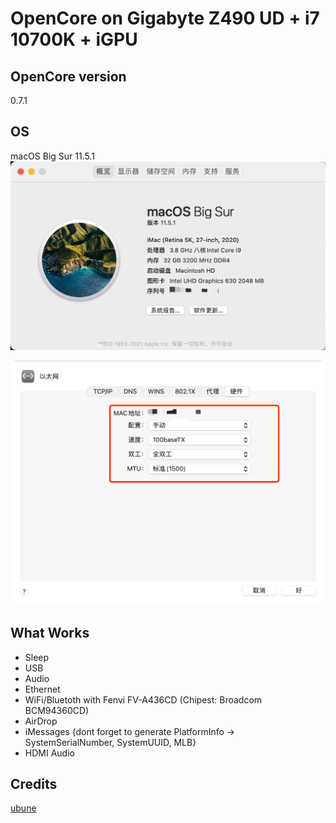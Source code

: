 # OpenCore on Gigabyte Z490 UD + i7 10700K + iGPU


## OpenCore version

0.7.1


## OS

macOS Big Sur 11.5.1
<img src=https://github.com/hunn1/z490ud-10700k/blob/main/images/001.png>

<img src=https://github.com/hunn1/z490ud-10700k/blob/main/images/002.png>



## What Works

- Sleep
- USB
- Audio
- Ethernet
- WiFi/Bluetoth with Fenvi FV-A436CD (Chipest: Broadcom BCM94360CD)
- AirDrop
- iMessages {dont forget to generate PlatformInfo -> SystemSerialNumber, SystemUUID, MLB}
- HDMI Audio




## Credits

<a href=https://github.com/tiny0little/Gigabyte-Z490-UD-OC>ubune</a><br>



